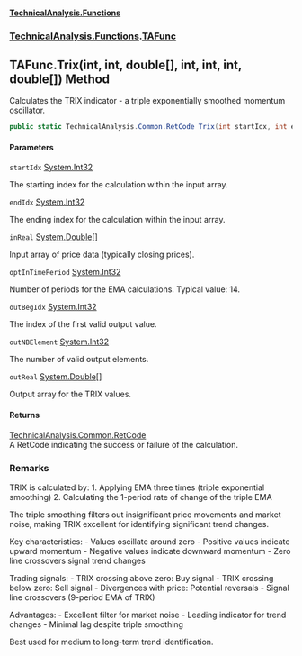#### [TechnicalAnalysis\.Functions](Atypical.TechnicalAnalysis.Functions.md 'Atypical\.TechnicalAnalysis\.Functions')
### [TechnicalAnalysis\.Functions](Atypical.TechnicalAnalysis.Functions.md#TechnicalAnalysis.Functions 'TechnicalAnalysis\.Functions').[TAFunc](TAFunc.md 'TechnicalAnalysis\.Functions\.TAFunc')

## TAFunc\.Trix\(int, int, double\[\], int, int, int, double\[\]\) Method

Calculates the TRIX indicator \- a triple exponentially smoothed momentum oscillator\.

```csharp
public static TechnicalAnalysis.Common.RetCode Trix(int startIdx, int endIdx, in double[] inReal, in int optInTimePeriod, ref int outBegIdx, ref int outNBElement, ref double[] outReal);
```
#### Parameters

<a name='TechnicalAnalysis.Functions.TAFunc.Trix(int,int,double[],int,int,int,double[]).startIdx'></a>

`startIdx` [System\.Int32](https://docs.microsoft.com/en-us/dotnet/api/System.Int32 'System\.Int32')

The starting index for the calculation within the input array\.

<a name='TechnicalAnalysis.Functions.TAFunc.Trix(int,int,double[],int,int,int,double[]).endIdx'></a>

`endIdx` [System\.Int32](https://docs.microsoft.com/en-us/dotnet/api/System.Int32 'System\.Int32')

The ending index for the calculation within the input array\.

<a name='TechnicalAnalysis.Functions.TAFunc.Trix(int,int,double[],int,int,int,double[]).inReal'></a>

`inReal` [System\.Double](https://docs.microsoft.com/en-us/dotnet/api/System.Double 'System\.Double')[\[\]](https://docs.microsoft.com/en-us/dotnet/api/System.Array 'System\.Array')

Input array of price data \(typically closing prices\)\.

<a name='TechnicalAnalysis.Functions.TAFunc.Trix(int,int,double[],int,int,int,double[]).optInTimePeriod'></a>

`optInTimePeriod` [System\.Int32](https://docs.microsoft.com/en-us/dotnet/api/System.Int32 'System\.Int32')

Number of periods for the EMA calculations\. Typical value: 14\.

<a name='TechnicalAnalysis.Functions.TAFunc.Trix(int,int,double[],int,int,int,double[]).outBegIdx'></a>

`outBegIdx` [System\.Int32](https://docs.microsoft.com/en-us/dotnet/api/System.Int32 'System\.Int32')

The index of the first valid output value\.

<a name='TechnicalAnalysis.Functions.TAFunc.Trix(int,int,double[],int,int,int,double[]).outNBElement'></a>

`outNBElement` [System\.Int32](https://docs.microsoft.com/en-us/dotnet/api/System.Int32 'System\.Int32')

The number of valid output elements\.

<a name='TechnicalAnalysis.Functions.TAFunc.Trix(int,int,double[],int,int,int,double[]).outReal'></a>

`outReal` [System\.Double](https://docs.microsoft.com/en-us/dotnet/api/System.Double 'System\.Double')[\[\]](https://docs.microsoft.com/en-us/dotnet/api/System.Array 'System\.Array')

Output array for the TRIX values\.

#### Returns
[TechnicalAnalysis\.Common\.RetCode](https://docs.microsoft.com/en-us/dotnet/api/TechnicalAnalysis.Common.RetCode 'TechnicalAnalysis\.Common\.RetCode')  
A RetCode indicating the success or failure of the calculation\.

### Remarks
TRIX is calculated by:
1\. Applying EMA three times \(triple exponential smoothing\)
2\. Calculating the 1\-period rate of change of the triple EMA

The triple smoothing filters out insignificant price movements and market noise,
making TRIX excellent for identifying significant trend changes\.

Key characteristics:
\- Values oscillate around zero
\- Positive values indicate upward momentum
\- Negative values indicate downward momentum
\- Zero line crossovers signal trend changes

Trading signals:
\- TRIX crossing above zero: Buy signal
\- TRIX crossing below zero: Sell signal
\- Divergences with price: Potential reversals
\- Signal line crossovers \(9\-period EMA of TRIX\)

Advantages:
\- Excellent filter for market noise
\- Leading indicator for trend changes
\- Minimal lag despite triple smoothing

Best used for medium to long\-term trend identification\.